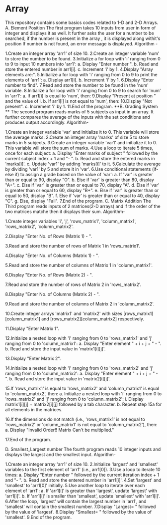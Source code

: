 # Array
This repository contains some basics codes related to 1-D and 2-D Arrays.
A. Element Position The first program takes 10 inputs from user in form of integer and displays it as well. It further asks the user for a number to be searched, if the number is present in the array , it is displayed along withit's position If number is not found, an error message is displayed. Algorithm -

1.Create an integer array 'arr1' of size 10.
2.Create an integer variable 'num' to store the number to be found.
3.Initialize a for loop with 'i' ranging from 0 to 9 to input 10 numbers into 'arr1': a. Display "Enter number ". b. Read and store the entered number in arr1[i]. c. Increment 'i' by 1.
4.Display "Array elements are:".
5.Initialize a for loop with 'i' ranging from 0 to 9 to print the elements of 'arr1': a. Display arr1[i]. b. Increment 'i' by 1.
6.Display "Enter number to find".
7.Read and store the number to be found in the 'num' variable.
8.Initialize a for loop with 'i' ranging from 0 to 9 to search for 'num' in 'arr1': a. If arr1[i] is equal to 'num', then:
9.Display "Present at position " and the value of i. b. If arr1[i] is not equal to 'num', then:
10.Display "Not present". c. Increment 'i' by 1.
11.End of the program.
**B. Grading System **
The second program reads marks of 5 subjects as input in an array.
It further compares the average of the inputs with the set conditions and produces output accordingly.
Algorithm-

1.Create an integer variable 'var' and initialize it to 0. This variable will store the average marks.
2.Create an integer array 'marks' of size 5 to store marks in 5 subjects.
3.Create an integer variable 'var1' and initialize it to 0. This variable will store the sum of marks.
4.Use a loop to iterate 5 times, once for each subject: a. Display "Enter marks of subject " followed by the current subject index + 1 and "- ". b. Read and store the entered marks in 'marks[i]'. c. Update 'var1' by adding 'marks[i]' to it.
5.Calculate the average by dividing 'var1' by 5 and store it in 'var'.
6.Use conditional statements (if-else if) to assign a grade based on the value of 'var': a. If 'var' is greater than or equal to 90, display "O". b. Else if 'var' is greater than 80, display "A+". c. Else if 'var' is greater than or equal to 70, display "A". d. Else if 'var' is greater than or equal to 60, display "B+". e. Else if 'var' is greater than or equal to 50, display "B". f. Else if 'var' is greater than or equal to 40, display "C". g. Else, display "Fail".
7.End of the program.
C. Matrix Addition
The Third program reads inputs of 2 matrices(2-D arrays) and if the order of the two matrices matche then it displays their sum.
Algorithm-

1.Create integer variables 'i', 'j', 'rows_matrix1', 'column_matrix1', 'rows_matrix2', 'column_matrix2'.

2.Display "Enter No. of Rows (Matrix 1) - ".

3.Read and store the number of rows of Matrix 1 in 'rows_matrix1'.

4.Display "Enter No. of Columns (Matrix 1) - ".

5.Read and store the number of columns of Matrix 1 in 'column_matrix1'.

6.Display "Enter No. of Rows (Matrix 2) - ".

7.Read and store the number of rows of Matrix 2 in 'rows_matrix2'.

8.Display "Enter No. of Columns (Matrix 2) - ".

9.Read and store the number of columns of Matrix 2 in 'column_matrix2'.

10.Create integer arrays 'matrix1' and 'matrix2' with sizes [rows_matrix1][column_matrix1] and [rows_matrix2][column_matrix2] respectively.

11.Display "Enter Matrix 1".

12.Initialize a nested loop with 'i' ranging from 0 to 'rows_matrix1' and 'j' ranging from 0 to 'column_matrix1': a. Display "Enter element " + i + j + " - ". b. Read and store the input value in 'matrix1[i][j]'.

13.Display "Enter Matrix 2".

14.Initialize a nested loop with 'i' ranging from 0 to 'rows_matrix2' and 'j' ranging from 0 to 'column_matrix2': a. Display "Enter element " + i + j + " - ". b. Read and store the input value in 'matrix2[i][j]'.

15.If 'rows_matrix1' is equal to 'rows_matrix2' and 'column_matrix1' is equal to 'column_matrix2', then: a. Initialize a nested loop with 'i' ranging from 0 to 'rows_matrix2' and 'j' ranging from 0 to 'column_matrix2': i. Display matrix1[i][j] + matrix2[i][j] followed by a tab character. b. Repeat step 15a for all elements in the matrices.

16.If the dimensions do not match (i.e., 'rows_matrix1' is not equal to 'rows_matrix2' or 'column_matrix1' is not equal to 'column_matrix2'), then: a. Display "Invalid Order!! Matrix Can't be multiplied."

17.End of the program.

D. Smallest_Largest number
The fourth program reads 10 integer inputs and displays the largest and the smallest input. Algorithm-

1.Create an integer array 'arr1' of size 10.
2.Initialize 'largest' and 'smallest' variables to the first element of 'arr1' (i.e., arr1[0]).
3.Use a loop to iterate 10 times: a. Display "Enter number " followed by the current iteration index + 1 and "- ". b. Read and store the entered number in 'arr1[i]'.
4.Set 'largest' and 'smallest' to 'arr1[0]' initially.
5.Use another loop to iterate over each element of 'arr1': a. If 'arr1[i]' is greater than 'largest', update 'largest' with 'arr1[i]'. b. If 'arr1[i]' is smaller than 'smallest', update 'smallest' with 'arr1[i]'.
6.After the loop, 'largest' will contain the largest number in 'arr1', and 'smallest' will contain the smallest number.
7.Display "Largest= " followed by the value of 'largest'.
8.Display "Smallest= " followed by the value of 'smallest'.
9.End of the program.
